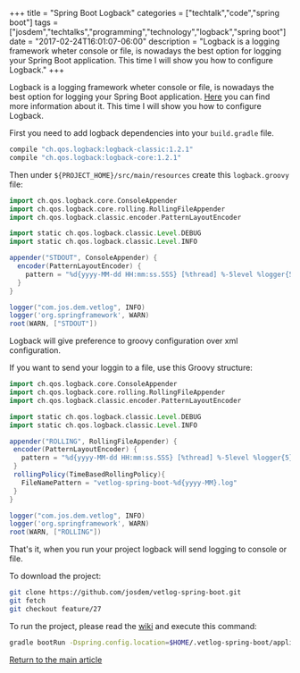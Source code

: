 +++
title = "Spring Boot Logback"
categories = ["techtalk","code","spring boot"]
tags = ["josdem","techtalks","programming","technology","logback","spring boot"]
date = "2017-02-24T16:01:07-06:00"
description = "Logback is a logging framework wheter console or file, is nowadays the best option for logging your Spring Boot application. This time I will show you how to configure Logback."
+++

Logback is a logging framework wheter console or file, is nowadays the best option for logging your Spring Boot application. [Here](https://logback.qos.ch/) you can find more information about it. This time I will show you how to configure Logback.

First you need to add logback dependencies into your `build.gradle` file.

```groovy
compile "ch.qos.logback:logback-classic:1.2.1"
compile "ch.qos.logback:logback-core:1.2.1"
```

Then under `${PROJECT_HOME}/src/main/resources` create this `logback.groovy` file:

```groovy
import ch.qos.logback.core.ConsoleAppender
import ch.qos.logback.core.rolling.RollingFileAppender
import ch.qos.logback.classic.encoder.PatternLayoutEncoder

import static ch.qos.logback.classic.Level.DEBUG
import static ch.qos.logback.classic.Level.INFO

appender("STDOUT", ConsoleAppender) {
  encoder(PatternLayoutEncoder) {
    pattern = "%d{yyyy-MM-dd HH:mm:ss.SSS} [%thread] %-5level %logger{5} Groovy - %msg%n"
  }
}

logger("com.jos.dem.vetlog", INFO)
logger('org.springframework', WARN)
root(WARN, ["STDOUT"])
```

 Logback will give preference to groovy configuration over xml configuration.

 If you want to send your loggin to a file, use this Groovy structure:

 ```groovy
import ch.qos.logback.core.ConsoleAppender
import ch.qos.logback.core.rolling.RollingFileAppender
import ch.qos.logback.classic.encoder.PatternLayoutEncoder

import static ch.qos.logback.classic.Level.DEBUG
import static ch.qos.logback.classic.Level.INFO

appender("ROLLING", RollingFileAppender) {
  encoder(PatternLayoutEncoder) {
    pattern = "%d{yyyy-MM-dd HH:mm:ss.SSS} [%thread] %-5level %logger{5} Groovy - %msg%n"
  }
  rollingPolicy(TimeBasedRollingPolicy){
    FileNamePattern = "vetlog-spring-boot-%d{yyyy-MM}.log"
  }
}

logger("com.jos.dem.vetlog", INFO)
logger('org.springframework', WARN)
root(WARN, ["ROLLING"])
 ```

 That's it, when you run your project logback will send logging to console or file.

 To download the project:

```bash
git clone https://github.com/josdem/vetlog-spring-boot.git
git fetch
git checkout feature/27
```

To run the project, please read the [wiki](https://github.com/josdem/vetlog-spring-boot/wiki/YAML%20File) and execute this command:

```bash
gradle bootRun -Dspring.config.location=$HOME/.vetlog-spring-boot/application-development.yml
```

[Return to the main article](/techtalk/spring)
